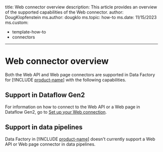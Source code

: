 title: Web connector overview
description: This article provides an overview of the supported capabilities of the Web connector.
author: DougKlopfenstein
ms.author: dougklo
ms.topic: how-to
ms.date: 11/15/2023
ms.custom:
  - template-how-to
  - connectors
---

# Web connector overview

Both the Web API and Web page connectors are supported in Data Factory for [!INCLUDE [product-name](../includes/product-name.md)] with the following capabilities.


## Support in Dataflow Gen2

For information on how to connect to the Web API or a Web page in Dataflow Gen2, go to [Set up your Web connection](connector-web.md).

## Support in data pipelines

Data Factory in [!INCLUDE [product-name](../includes/product-name.md)] doesn't currently support a Web API or Web page connector in data pipelines.
